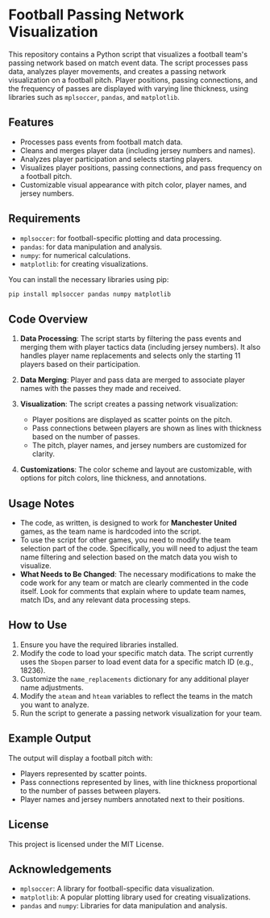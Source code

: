 # Football Passing Network Visualization

This repository contains a Python script that visualizes a football team's passing network based on match event data. The script processes pass data, analyzes player movements, and creates a passing network visualization on a football pitch. Player positions, passing connections, and the frequency of passes are displayed with varying line thickness, using libraries such as `mplsoccer`, `pandas`, and `matplotlib`.

## Features
- Processes pass events from football match data.
- Cleans and merges player data (including jersey numbers and names).
- Analyzes player participation and selects starting players.
- Visualizes player positions, passing connections, and pass frequency on a football pitch.
- Customizable visual appearance with pitch color, player names, and jersey numbers.

## Requirements
- `mplsoccer`: for football-specific plotting and data processing.
- `pandas`: for data manipulation and analysis.
- `numpy`: for numerical calculations.
- `matplotlib`: for creating visualizations.

You can install the necessary libraries using pip:

```bash
pip install mplsoccer pandas numpy matplotlib
```

## Code Overview
1. **Data Processing**: The script starts by filtering the pass events and merging them with player tactics data (including jersey numbers). It also handles player name replacements and selects only the starting 11 players based on their participation.
   
2. **Data Merging**: Player and pass data are merged to associate player names with the passes they made and received.

3. **Visualization**: The script creates a passing network visualization:
   - Player positions are displayed as scatter points on the pitch.
   - Pass connections between players are shown as lines with thickness based on the number of passes.
   - The pitch, player names, and jersey numbers are customized for clarity.

4. **Customizations**: The color scheme and layout are customizable, with options for pitch colors, line thickness, and annotations.

## Usage Notes
- The code, as written, is designed to work for **Manchester United** games, as the team name is hardcoded into the script.
- To use the script for other games, you need to modify the team selection part of the code. Specifically, you will need to adjust the team name filtering and selection based on the match data you wish to visualize.
- **What Needs to Be Changed**: The necessary modifications to make the code work for any team or match are clearly commented in the code itself. Look for comments that explain where to update team names, match IDs, and any relevant data processing steps.

## How to Use
1. Ensure you have the required libraries installed.
2. Modify the code to load your specific match data. The script currently uses the `Sbopen` parser to load event data for a specific match ID (e.g., 18236).
3. Customize the `name_replacements` dictionary for any additional player name adjustments.
4. Modify the `ateam` and `hteam` variables to reflect the teams in the match you want to analyze.
5. Run the script to generate a passing network visualization for your team.

## Example Output
The output will display a football pitch with:
- Players represented by scatter points.
- Pass connections represented by lines, with line thickness proportional to the number of passes between players.
- Player names and jersey numbers annotated next to their positions.

## License
This project is licensed under the MIT License.

## Acknowledgements
- `mplsoccer`: A library for football-specific data visualization.
- `matplotlib`: A popular plotting library used for creating visualizations.
- `pandas` and `numpy`: Libraries for data manipulation and analysis.
